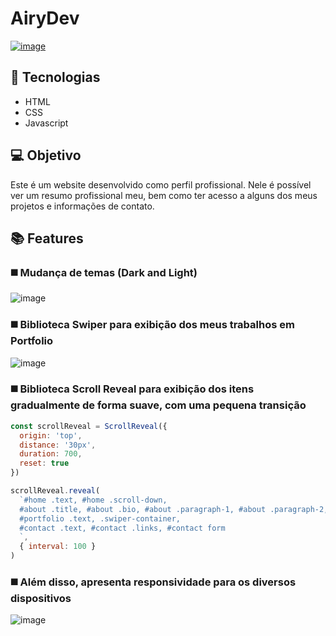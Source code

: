# AiryDev

<a href="https://airydev.com.br/#home">![image](https://user-images.githubusercontent.com/48057126/131555237-98d45448-f1fd-49ce-b970-b0491bfc1981.png)</a>



## 🚀 Tecnologias
<ul>
  <li>HTML</li>
  <li>CSS</li>
  <li>Javascript</li>
</ul>



## 💻 Objetivo
Este é um website desenvolvido como perfil profissional. Nele é possível ver um resumo profissional meu, bem como ter acesso a alguns dos meus projetos e informações de contato.

## 📚 Features
### ◼️ Mudança de temas (Dark and Light)
![image](https://user-images.githubusercontent.com/48057126/131557006-09ee3b27-e960-4777-9ce0-210954356e33.png)
####
### ◼️ Biblioteca Swiper para exibição dos meus trabalhos em Portfolio
![image](https://user-images.githubusercontent.com/48057126/131558013-20584811-ddc7-459b-b374-a4bd641dc480.png)
####
### ◼️ Biblioteca Scroll Reveal para exibição dos itens gradualmente de forma suave, com uma pequena transição
```js
const scrollReveal = ScrollReveal({
  origin: 'top',
  distance: '30px',
  duration: 700,
  reset: true
})

scrollReveal.reveal(
  `#home .text, #home .scroll-down,
  #about .title, #about .bio, #about .paragraph-1, #about .paragraph-2,
  #portfolio .text, .swiper-container,
  #contact .text, #contact .links, #contact form
  `,
  { interval: 100 }
)
```
### ◼️ Além disso, apresenta responsividade para os diversos dispositivos
![image](https://user-images.githubusercontent.com/48057126/131559653-3b12b7f1-46bf-4842-a236-cf76ecad0665.png)
